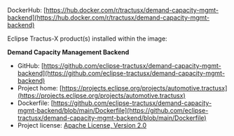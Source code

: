 DockerHub: [https://hub.docker.com/r/tractusx/demand-capacity-mgmt-backend](https://hub.docker.com/r/tractusx/demand-capacity-mgmt-backend)

Eclipse Tractus-X product(s) installed within the image:

__Demand Capacity Management Backend__

- GitHub: [https://github.com/eclipse-tractusx/demand-capacity-mgmt-backend](https://github.com/eclipse-tractusx/demand-capacity-mgmt-backend)
- Project home: [https://projects.eclipse.org/projects/automotive.tractusx](https://projects.eclipse.org/projects/automotive.tractusx)
- Dockerfile: [https://github.com/eclipse-tractusx/demand-capacity-mgmt-backend/blob/main/Dockerfile](https://github.com/eclipse-tractusx/demand-capacity-mgmt-backend/blob/main/Dockerfile)
- Project license: [Apache License, Version 2.0](https://github.com/eclipse-tractusx/demand-capacity-mgmt-backend/blob/main/LICENSE)
